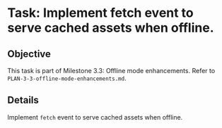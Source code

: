 # Task: Implement fetch event to serve cached assets when offline.

## Objective
This task is part of Milestone 3.3: Offline mode enhancements. Refer to `PLAN-3-3-offline-mode-enhancements.md`.

## Details
Implement `fetch` event to serve cached assets when offline.
